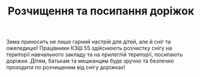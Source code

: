 ﻿---
title: Розчищення та посипання доріжок
---

Зима приносить не лише гарний настрій для дітей, але й сніг та ожеледицю! Працівники КЗШ 55 здійснюють розчистку снігу на території навчального закладу та на прилеглій території, посипають доріжки. Дітям, батькам та мешканцям буде зручно та безпечно проходити по розчищеним від снігу доріжках!

<slideshow></slideshow>